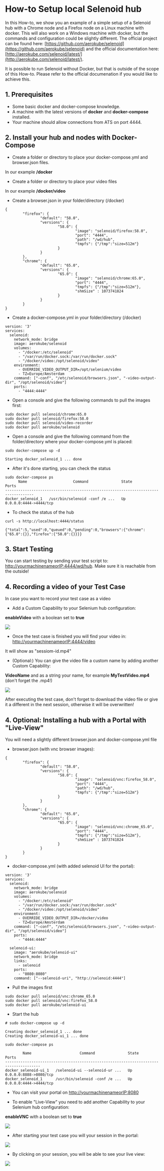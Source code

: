 # How-to Setup local Selenoid hub #

In this How-to, we show you an example of a simple setup of a Selenoid hub with a Chrome node and a Firefox node on a Linux machine with docker. This will also work on a Windows machine with docker, but the commands and configuration could be slightly different. The official project can be found here: [https://github.com/aerokube/selenoid](https://github.com/aerokube/selenoid) and the official documentation here: [http://aerokube.com/selenoid/latest/](http://aerokube.com/selenoid/latest/).

It is possible to run Selenoid without Docker, but that is outside of the scope of this How-to. Please refer to the official documenation if you would like to achieve this.

## 1. Prerequisites ##

- Some basic docker and docker-compose knowledge.
- A machine with the latest versions of **docker** and **docker-compose** installed.
- Your machine should allow connections from ATS on port 4444.



## 2. Install your hub and nodes with Docker-Compose ##

- Create a folder or directory to place your docker-compose.yml and browser.json files.

In our example **/docker**

- Create a folder or directory to place your video files

In our example **/docker/video**

- Create a browser.json in your folder/directory (/docker)

```
{
        "firefox": {
                "default": "58.0",
                "versions": {
                        "58.0": {
                                "image": "selenoid/firefox:58.0",
                                "port": "4444",
                                "path": "/wd/hub",
                                "tmpfs": {"/tmp":"size=512m"}
                        }
                }
        },
        "chrome": {
                "default": "65.0",
                "versions": {
                        "65.0": {
                                "image": "selenoid/chrome:65.0",
                                "port": "4444",
                                "tmpfs": {"/tmp":"size=512m"},
                                "shmSize" : 1073741824
                        }
                }
        }
}
```

- Create a docker-compose.yml in your folder/directory (/docker)

```
version: '3'
services:
  selenoid:
    network_mode: bridge
    image: aerokube/selenoid
    volumes:
      - "/docker:/etc/selenoid"
      - "/var/run/docker.sock:/var/run/docker.sock"
      - "/docker/video:/opt/selenoid/video"
    environment:
      - OVERRIDE_VIDEO_OUTPUT_DIR=/opt/selenium/video
      - TZ=Europe/Amsterdam
    command: ["-conf", "/etc/selenoid/browsers.json", "-video-output-dir", "/opt/selenoid/video"]
    ports:
      - "4444:4444"
```

- Open a console and give the following commands to pull the images first:

```
sudo docker pull selenoid/chrome:65.0
sudo docker pull selenoid/firefox:58.0
sudo docker pull selenoid/video-recorder
sudo docker pull aerokube/selenoid
```

- Open a console and give the following command from the folder/directory where your docker-compose.yml is placed:

```
sudo docker-compose up -d

Starting docker_selenoid_1 ... done
```

- After it's done starting, you can check the status

```
sudo docker-compose ps
      Name                     Command               State           Ports         
-----------------------------------------------------------------------------------
docker_selenoid_1   /usr/bin/selenoid -conf /e ...   Up      0.0.0.0:4444->4444/tcp
```

- To check the status of the hub

```
curl -s http://localhost:4444/status

{"total":5,"used":0,"queued":0,"pending":0,"browsers":{"chrome":{"65.0":{}},"firefox":{"58.0":{}}}}
```

## 3. Start Testing ##

You can start testing by sending your test script to: [http://yourmachinenameorIP:4444/wd/hub](http://localhost:4444/wd/hub).  Make sure it is reachable from the outside!

## 4. Recording a video of your Test Case ##

In case you want to record your test case as a video

- Add a Custom Capability to your Selenium hub configuration:

**enableVideo** with a boolean set to **true**

![](attachments/setup-local-selenoid-hub/add_capability.png)

- Once the test case is finished you will find your video in:  [http://yourmachinenameorIP:4444/video](http://localhost:4444/video)

It will show as "sessiom-id.mp4"

- (Optional:) You can give the video file a custom name by adding another Custom Capability:

**VideoName** and as a string your name, for example **MyTestVideo.mp4** (don't forget the .mp4!)

![](attachments/setup-local-selenoid-hub/video_name.png)

After executing the test case, don't forget to download the video file or give it a different in the next session, otherwise it will be overwritten!

## 4. Optional: Installing a hub with a Portal with "Live-View" ##

You will need a slightly different browser.json and docker-compose.yml file

- browser.json (with vnc browser images):

```
{
        "firefox": {
                "default": "58.0",
                "versions": {
                        "58.0": {
                                "image": "selenoid/vnc:firefox_58.0",
                                "port": "4444",
                                "path": "/wd/hub",
                                "tmpfs": {"/tmp":"size=512m"}
                        }
                }
        },
        "chrome": {
                "default": "65.0",
                "versions": {
                        "65.0": {
                                "image": "selenoid/vnc:chrome_65.0",
                                "port": "4444",
                                "tmpfs": {"/tmp":"size=512m"},
                                "shmSize" : 1073741824
                        }
                }
        }
}
```

- docker-compose.yml (with added selenoid UI for the portal):

```
version: '3'
services:
  selenoid:
    network_mode: bridge
    image: aerokube/selenoid
    volumes:
      - "/docker:/etc/selenoid"
      - "/var/run/docker.sock:/var/run/docker.sock"
      - "/docker/video:/opt/selenoid/video"
    environment:
      - OVERRIDE_VIDEO_OUTPUT_DIR=/docker/video
      - TZ=Europe/Amsterdam
    command: ["-conf", "/etc/selenoid/browsers.json", "-video-output-dir", "/opt/selenoid/video"]
    ports:
      - "4444:4444"

  selenoid-ui:
    image: "aerokube/selenoid-ui"
    network_mode: bridge
    links:
      - selenoid
    ports:
      - "8080:8080"
    command: ["--selenoid-uri", "http://selenoid:4444"]
```

- Pull the images first

```
sudo docker pull selenoid/vnc:chrome_65.0
sudo docker pull selenoid/vnc:firefox_58.0
sudo docker pull aerokube/selenoid-ui
```

- Start the hub

```
# sudo docker-compose up -d

Creating docker_selenoid_1 ... done
Creating docker_selenoid-ui_1 ... done

sudo docker-compose ps

        Name                      Command               State           Ports         
--------------------------------------------------------------------------------------
docker_selenoid-ui_1   /selenoid-ui --selenoid-ur ...   Up      0.0.0.0:8888->8080/tcp
docker_selenoid_1      /usr/bin/selenoid -conf /e ...   Up      0.0.0.0:4444->4444/tcp 
```

- You can visit your portal on [http://yourmachinenameorIP:8080](http://localhost:8080)

- To enable "Live-View" you need to add another Capability to your Selenium hub configuration:

**enableVNC** with a boolean set to **true**

![](attachments/setup-local-selenoid-hub/enable_vnc.png)

- After starting your test case you will your session in the portal:

![](attachments/setup-local-selenoid-hub/selenoidui1.png)

- By clicking on your session, you will be able to see your live view:

![](attachments/setup-local-selenoid-hub/selenoidui2.png)

